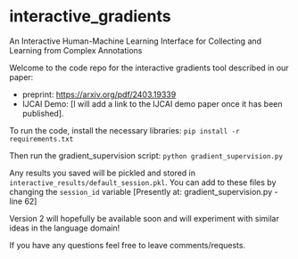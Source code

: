 # interactive_gradients
An Interactive Human-Machine Learning Interface for Collecting and Learning from Complex Annotations

Welcome to the code repo for the interactive gradients tool described in our paper:
- preprint: https://arxiv.org/pdf/2403.19339
- IJCAI Demo: [I will add a link to the IJCAI demo paper once it has been published].

To run the code, install the necessary libraries:
    `pip install -r requirements.txt`

Then run the gradient_supervision script:
`python gradient_supervision.py`

Any results you saved will be pickled and stored in `interactive_results/default_session.pkl`. You can add to these files by changing the `session_id` variable [Presently at: gradient_supervision.py - line 62]

Version 2 will hopefully be available soon and will experiment with similar ideas in the language domain!

If you have any questions feel free to leave comments/requests.